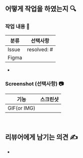 ## 어떻게 작업을 하였는지 🔍

### 작업 내용 📝

| 분류    | 선택사항    |
|-------| ----------- |
| Issue | resolved: # |
| Figma |             |

-

### Screenshot (선택사항) 📷

| 기능        | 스크린샷 |
| ----------- | -------- |
| GIF(or IMG) |          |

<br>

## 리뷰어에게 남기는 의견 ✍️

-
